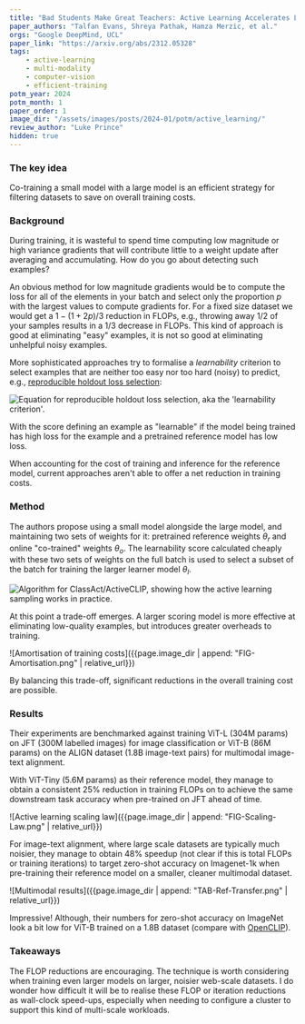 ```yaml
---
title: "Bad Students Make Great Teachers: Active Learning Accelerates Large-Scale Visual Understanding"
paper_authors: "Talfan Evans, Shreya Pathak, Hamza Merzic, et al."
orgs: "Google DeepMind, UCL"
paper_link: "https://arxiv.org/abs/2312.05328"
tags:
    - active-learning
    - multi-modality
    - computer-vision
    - efficient-training
potm_year: 2024
potm_month: 1
paper_order: 1
image_dir: "/assets/images/posts/2024-01/potm/active_learning/"
review_author: "Luke Prince"
hidden: true
--- 
```


### The key idea

Co-training a small model with a large model is an efficient strategy for filtering datasets to save on overall training costs.

### Background

During training, it is wasteful to spend time computing low magnitude or high variance gradients that will contribute little to a weight update after averaging and accumulating. How do you go about detecting such examples?

An obvious method for low magnitude gradients would be to compute the loss for all of the elements in your batch and select only the proportion $p$ with the largest values to compute gradients for. For a fixed size dataset we would get a $1-(1+2p)/3$ reduction in FLOPs, e.g., throwing away $1/2$ of your samples results in a $1/3$ decrease in FLOPs. This kind of approach is good at eliminating "easy" examples, it is not so good at eliminating unhelpful noisy examples. 

More sophisticated approaches try to formalise a *learnability* criterion to select examples that are neither too easy nor too hard (noisy) to predict, e.g., [reproducible holdout loss selection](https://arxiv.org/abs/2206.07137):

<img class="constrained_img" src="{{ page.image_dir | append: 'EQN-Learnability.png' | relative_url }}" alt="Equation for reproducible holdout loss selection, aka the 'learnability criterion'.">

With the score defining an example as "learnable" if the model being trained has high loss for the example and a pretrained reference model has low loss.

When accounting for the cost of training and inference for the reference model, current approaches aren't able to offer a net reduction in training costs.

### Method

The authors propose using a small model alongside the large model, and maintaining two sets of weights for it: pretrained reference weights $\theta_r$ and online "co-trained" weights $\theta_o$. The learnability score calculated cheaply with these two sets of weights on the full batch is used to select a subset of the batch for training the larger learner model $\theta_l$.

<img class="constrained_img" src="{{ page.image_dir | append: 'ALG-Policy.png' | relative_url }}" alt="Algorithm for ClassAct/ActiveCLIP, showing how the active learning sampling works in practice.">

At this point a trade-off emerges. A larger scoring model is more effective at eliminating low-quality examples, but introduces greater overheads to training. 

![Amortisation of training costs]({{page.image_dir | append: "FIG-Amortisation.png" | relative_url}})

By balancing this trade-off, significant reductions in the overall training cost are possible.

### Results

Their experiments are benchmarked against training ViT-L (304M params) on JFT (300M labelled images) for image classification or ViT-B (86M params) on the ALIGN dataset (1.8B image-text pairs) for multimodal image-text alignment.

With ViT-Tiny (5.6M params) as their reference model, they manage to obtain a consistent 25% reduction in training FLOPs on to achieve the same downstream task accuracy when pre-trained on JFT ahead of time.

![Active learning scaling law]({{page.image_dir | append: "FIG-Scaling-Law.png" | relative_url}})  

For image-text alignment, where large scale datasets are typically much noisier, they manage to obtain 48% speedup (not clear if this is total FLOPs or training iterations) to target zero-shot accuracy on Imagenet-1k when pre-training their reference model on a smaller, cleaner multimodal dataset.

![Multimodal results]({{page.image_dir | append: "TAB-Ref-Transfer.png" | relative_url}})

Impressive! Although, their numbers for zero-shot accuracy on ImageNet look a bit low for ViT-B trained on a 1.8B dataset (compare with [OpenCLIP](https://arxiv.org/abs/2212.07143)).

### Takeaways

The FLOP reductions are encouraging. The technique is worth considering when training even larger models on larger, noisier web-scale datasets. I do wonder how difficult it will be to realise these FLOP or iteration reductions as wall-clock speed-ups, especially when needing to configure a cluster to support this kind of multi-scale workloads.

